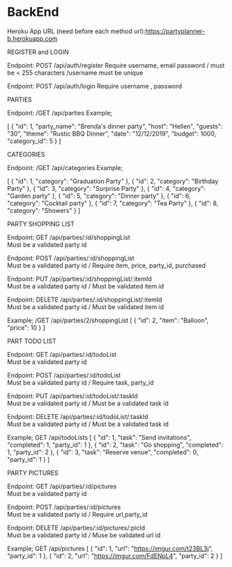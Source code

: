 # BackEnd
Heroku App URL (need before each method url):https://partyplanner-b.herokuapp.com

REGISTER and LOGIN

Endpoint: POST /api/auth/register
Require username, email password / must be < 255 characters /username must be unique

Endpoint: POST /api/auth/login
Require username , password

PARTIES

Endpoint: /GET /api/parties
Example;

[
  {
    "id": 1,
    "party_name": "Brenda's dinner party",
    "host": "Hellen",
    "guests": "30",
    "theme": "Rustic BBQ Dinner",
    "date": "12/12/2019",
    "budget": 1000,
    "category_id": 5
  }
]

CATEGORIES

Endpoint: /GET /api/categories
Example;

[
    {
        "id": 1,
        "category": "Graduation Party"
    },
    {
        "id": 2,
        "category": "Birthday Party"
    },
    {
        "id": 3,
        "category": "Surprise Party"
    },
    {
        "id": 4,
        "category": "Garden party"
    },
    {
        "id": 5,
        "category": "Dinner party"
    },
    {
        "id": 6,
        "category": "Cocktail party"
    },
    {
        "id": 7,
        "category": "Tea Party"
    },
    {
        "id": 8,
        "category": "Showers"
    }
]

PARTY SHOPPING LIST

Endpoint: GET	/api/parties/:id/shoppingList	
Must be a validated party id 

Endpoint: POST	/api/parties/:id/shoppingList	
Must be a validated party id / Require item, price, party_id, purchased

Endpoint: PUT	/api/parties/:id/shoppingList/:itemId	
Must be a validated party id / Must be validated item id

Endpoint: DELETE	/api/parties/:id/shoppingList/:itemId	
Must be a validated party id / Must be validated item id

Example; /GET /api/parties/2/shoppingList
[
    {
        "id": 2,
        "item": "Balloon",
        "price": 10
    }
]

PART TODO LIST

Endpoint: GET	/api/parties/:id/todoList	
Must be a validated party id 

Endpoint: POST	/api/parties/:id/todoList	
Must be a validated party id / Require task, party_id

Endpoint: PUT	/api/parties/:id/todoList/:taskId	
Must be a validated party id / Must be a validated task id

Endpoint: DELETE	/api/parties/:id/todoList/:taskId	
Must be a validated party id / Must be a validated task id

Example; GET /api/todoLists
[
    {
        "id": 1,
        "task": "Send invitations",
        "completed": 1,
        "party_id": 1
    },
    {
        "id": 2,
        "task": "Go shopping",
        "completed": 1,
        "party_id": 2
    },
    {
        "id": 3,
        "task": "Reserve venue",
        "completed": 0,
        "party_id": 1
    }
]

PARTY PICTURES

Endpoint: GET	/api/parties/:id/pictures	
Must be a validated party id 

Endpoint: POST	/api/parties/:id/pictures	
Must be a validated party id / Require url,party_id

Endpoint: DELETE	/api/parties/:id/pictures/:picId	
Must be a validated party id / Muse be validated url id

Example; GET /api/pictures
[
    {
        "id": 1,
        "url": "https://imgur.com/t23BL3j",
        "party_id": 1
    },
    {
        "id": 2,
        "url": "https://imgur.com/FdENpL4",
        "party_id": 2
    }
]